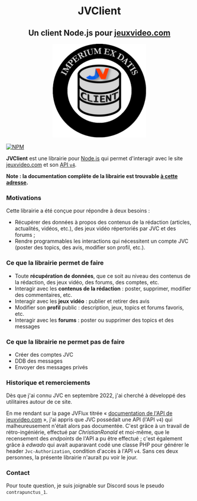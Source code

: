 <div>
    <h1 align="center">JVClient</h1>
    <h2 align="center">Un client Node.js pour <a href="https://www.jeuxvideo.com">jeuxvideo.com</a></h2>
    <p align="center">
        <img src="./static/icon-512x512.png" width="50%"></img>
    </p>
</div>

[![NPM](https://img.shields.io/badge/NPM-%23CB3837.svg?style=for-the-badge&logo=npm&logoColor=white)](https://www.npmjs.com/package/jv-client)

**JVClient** est une librairie pour [Node.js](https://nodejs.org/en) qui permet d'interagir avec le site [jeuxvideo.com](https://www.jeuxvideo.com) et son [API `v4`](https://jvflux.fr/Documentation_de_l%27API_Jeuxvideo.com).

**Note : la documentation complète de la librairie est trouvable [à cette adresse](https://contrapunctus-xiv.github.io/jv-client/).**

### Motivations
Cette librairie a été conçue pour répondre à deux besoins :
- Récupérer des données à propos des contenus de la rédaction (articles, actualités, vidéos, etc.), des jeux vidéo répertoriés par JVC et des forums ;
- Rendre programmables les interactions qui nécessitent un compte JVC (poster des topics, des avis, modifier son profil, etc.).

### Ce que la librairie permet de faire
- Toute **récupération de données**, que ce soit au niveau des contenus de la rédaction, des jeux vidéo, des forums, des comptes, etc.
- Interagir avec les **contenus de la rédaction** : poster, supprimer, modifier des commentaires, etc.
- Interagir avec les **jeux vidéo** : publier et retirer des avis
- Modifier son **profil** public : description, jeux, topics et forums favoris, etc.
- Interagir avec les **forums** : poster ou supprimer des topics et des messages

### Ce que la librairie ne permet pas de faire
- Créer des comptes JVC
- DDB des messages
- Envoyer des messages privés

### Historique et remerciements

Dès que j'ai connu JVC en septembre 2022, j'ai cherché à développé des utilitaires autour de ce site.

En me rendant sur la page JVFlux titrée « [documentation de l'API de jeuxvideo.com](https://jvflux.fr/Documentation_de_l%27API_Jeuxvideo.com) », j'ai appris que JVC possédait une API (l'API `v4`) qui malheureusement n'était alors pas documentée. C'est grâce à un travail de rétro-ingéniérie, effectué par *ChristianRonald* et moi-même, que le recensement des *endpoints* de l'API a pu être effectué ; c'est également grâce à *edwado* qui avait auparavant codé une classe PHP pour générer le header `Jvc-Authorization`, condition d'accès à l'API `v4`. Sans ces deux personnes, la présente librairie n'aurait pu voir le jour.

### Contact
Pour toute question, je suis joignable sur Discord sous le pseudo `contrapunctus_1`.
